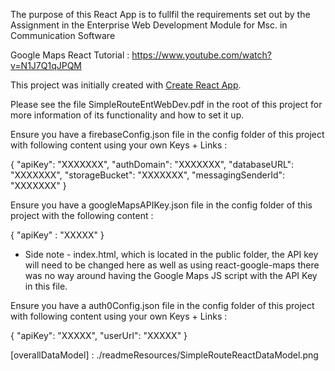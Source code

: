 The purpose of this React App is to fullfil the requirements set out by the Assignment in the Enterprise Web Development Module for Msc. in Communication Software

Google Maps React Tutorial : https://www.youtube.com/watch?v=N1J7Q1qJPQM

This project was initially created with [Create React App](https://github.com/facebookincubator/create-react-app).

Please see the file SimpleRouteEntWebDev.pdf in the root of this project for more information of its functionality and how to set it up.

Ensure you have a firebaseConfig.json file in the config folder of this project with following content using your own Keys + Links :

{
    "apiKey": "XXXXXXX",
    "authDomain": "XXXXXXX",
    "databaseURL": "XXXXXXX",
    "storageBucket": "XXXXXXX",
    "messagingSenderId": "XXXXXXX"
}

Ensure you have a googleMapsAPIKey.json file in the config folder  of this project with the following content :

{
  "apiKey" : "XXXXX"
}

- Side note - index.html, which is located in the public folder, the API key will need to be changed here as well as using react-google-maps there was no way around having the Google Maps JS script with the API Key in this file.


Ensure you have a  auth0Config.json file in the config folder  of this project with following content using your own Keys + Links :

{
  "apiKey": "XXXXX",
  "userUrl": "XXXXX"
}



[overallDataModel] : ./readmeResources/SimpleRouteReactDataModel.png